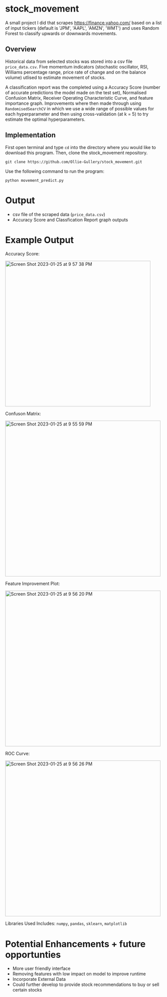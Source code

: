 # stock_movement
A small project I did that scrapes https://finance.yahoo.com/ based on a list of input tickers (default is 'JPM', 'AAPL', 'AMZN', 'WMT') and uses Random Forest to classify upwards or downwards movements.

## Overview
Historical data from selected stocks was stored into a csv file `price_data.csv`. Five momentum indicators (stochastic oscillator, RSI, Williams percentage range, 
price rate of change and on the balance volume) utlised to estimate movement of stocks. 

A classification report was the completed using a Accuracy Score (number of accurate predictions the model made on the test set),
Normalised Confusion Matrix, Receiver Operating Characteristic Curve, and feature importance graph. Improvements where then made through using `RandomisedSearchCV` in which we use a wide range of possible values for each hyperparameter and then using cross-validation (at k = 5) to try estimate the optimal hyperparameters.

## Implementation

First open terminal and type `cd` into the directory where you would like to download this program. Then, clone the stock_movement repository.

```
git clone https://github.com/Ollie-Gullery/stock_movement.git
```
Use the following command to run the program:
```
python movement_predict.py
```

# Output
* csv file of the scraped data (`price_data.csv`)
* Accuracy Score and Classfication Report graph outputs

# Example Output
Accuracy Score:


<img width="463" alt="Screen Shot 2023-01-25 at 9 57 38 PM" src="https://user-images.githubusercontent.com/115392875/214768733-7a37c704-a21b-4de6-9fd5-24924f97c9a0.png">




Confuson Matrix:


<img width="495" alt="Screen Shot 2023-01-25 at 9 55 59 PM" src="https://user-images.githubusercontent.com/115392875/214768652-aac13ab5-16e2-46b2-be86-717124b9837f.png">




Feature Improvement Plot:


<img width="495" alt="Screen Shot 2023-01-25 at 9 56 20 PM" src="https://user-images.githubusercontent.com/115392875/214768767-4d89b153-b603-4a3f-9f27-fde44ea7666b.png">



ROC Curve:


<img width="495" alt="Screen Shot 2023-01-25 at 9 56 26 PM" src="https://user-images.githubusercontent.com/115392875/214768770-8e0f888a-6201-4fce-a6e6-aec9685553e5.png">



Libraries Used Includes: `numpy`, `pandas`, `sklearn`, `matplotlib` 

# Potential Enhancements + future opportunties
* More user friendly interface
* Removing features with low impact on model to improve runtime
* Incorporate External Data
* Could further develop to provide stock recommendations to buy or sell certain stocks


